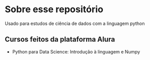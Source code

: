 # Sobre esse repositório

Usado para estudos de ciência de dados com a linguagem python

## Cursos feitos da plataforma Alura

- Python para Data Science: Introdução à linguagem e Numpy

